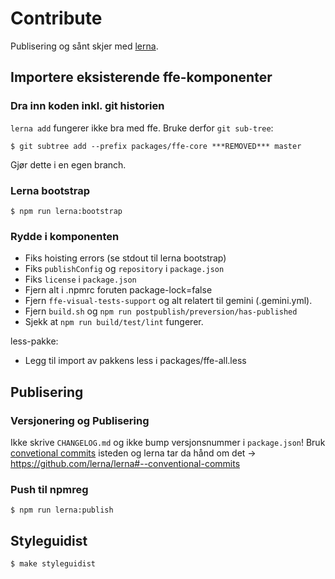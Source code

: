 # Contribute

Publisering og sånt skjer med [lerna](https://lernajs.io).

## Importere eksisterende ffe-komponenter

### Dra inn koden inkl. git historien

`lerna add` fungerer ikke bra med ffe. Bruke derfor `git sub-tree`:

```
$ git subtree add --prefix packages/ffe-core ***REMOVED*** master
```

Gjør dette i en egen branch.

### Lerna bootstrap

```
$ npm run lerna:bootstrap
```

### Rydde i komponenten

* Fiks hoisting errors (se stdout til lerna bootstrap)
* Fiks `publishConfig` og `repository` i `package.json`
* Fiks `license` i `package.json`
* Fjern alt i .npmrc foruten  package-lock=false
* Fjern `ffe-visual-tests-support` og alt relatert til gemini (.gemini.yml).
* Fjern `build.sh` og `npm run postpublish/preversion/has-published`
* Sjekk at `npm run build/test/lint` fungerer.

less-pakke:
* Legg til import av pakkens less i packages/ffe-all.less

## Publisering

###  Versjonering og Publisering

Ikke skrive `CHANGELOG.md` og ikke bump versjonsnummer i `package.json`!
Bruk [convetional commits](https://conventionalcommits.org/) isteden og lerna tar da hånd om det
-> https://github.com/lerna/lerna#--conventional-commits


### Push til npmreg

```
$ npm run lerna:publish
```

## Styleguidist

```
$ make styleguidist
```
